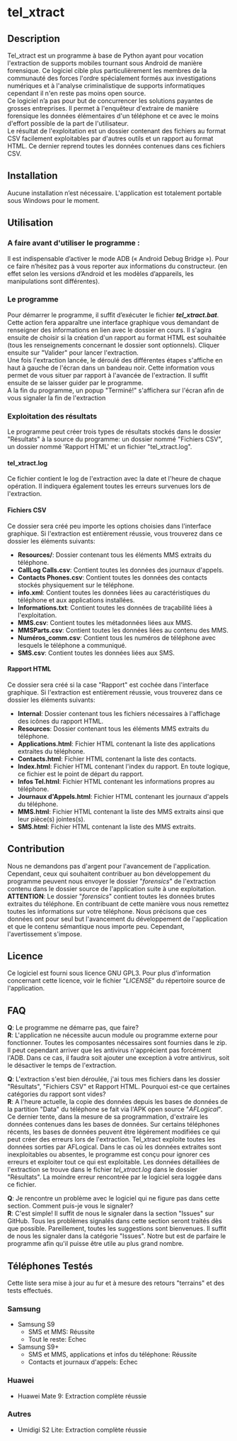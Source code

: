 # tel_xtract

## Description
Tel_xtract est un programme à base de Python ayant pour vocation l'extraction de supports mobiles tournant sous Android 
de manière forensique. Ce logiciel cible plus particulièrement les membres de la communauté des forces l'ordre 
spécialement formés aux investigations numériques et à l'analyse criminalistique de supports informatiques cependant 
il n'en reste pas moins open source.  
Ce logiciel n’a pas pour but de concurrencer les solutions payantes de grosses entreprises. Il permet à l'enquêteur 
d'extraire de manière forensique les données élémentaires d'un téléphone et ce avec le moins d'effort possible de la 
part de l'utilisateur.  
Le résultat de l'exploitation est un dossier contenant des fichiers au format CSV facilement exploitables par d'autres 
outils et un rapport au format HTML. Ce dernier reprend toutes les données contenues dans ces fichiers CSV.

## Installation
Aucune installation n’est nécessaire. L'application est totalement portable sous Windows pour le moment.

## Utilisation
### A faire avant d'utiliser le programme :
Il est indispensable d’activer le mode ADB (« Android Debug Bridge »). Pour ce faire n’hésitez pas à vous reporter aux 
informations du constructeur. (en effet selon les versions d’Android et les modèles d’appareils, les manipulations sont 
différentes).

### Le programme
Pour démarrer le programme, il suffit d’exécuter le fichier **_tel_xtract.bat_**. Cette action fera apparaître 
une interface graphique vous demandant de renseigner des informations en lien avec le dossier en cours. Il s'agira
ensuite de choisir si la création d'un rapport au format HTML est souhaitée (tous les renseignements concernant le
dossier sont optionnels). Cliquer ensuite sur "Valider" pour lancer l'extraction.  
Une fois l'extraction lancée, le déroulé des différentes étapes s'affiche en haut à gauche de l'écran dans un bandeau
noir. Cette information vous permet de vous situer par rapport à l'avancée de l'extraction. Il suffit ensuite de se 
laisser guider par le programme.  
A la fin du programme, un popup "Terminé!" s'affichera sur l'écran afin de vous signaler la fin de l'extraction

### Exploitation des résultats
Le programme peut créer trois types de résultats stockés dans le dossier "Résultats" à la source du programme: 
un dossier nommé "Fichiers CSV", un dossier nommé 'Rapport HTML' et un fichier "tel_xtract.log".

#### tel_xtract.log
Ce fichier contient le log de l'extraction avec la date et l'heure de chaque opération. Il indiquera également toutes 
les erreurs survenues lors de l'extraction.

#### Fichiers CSV
Ce dossier sera créé peu importe les options choisies dans l'interface graphique. Si l'extraction est entièrement 
réussie, vous trouverez dans ce dossier les éléments suivants:
* **Resources/**: Dossier contenant tous les éléments MMS extraits du téléphone.
* **CallLog Calls.csv**:  Contient toutes les données des journaux d'appels.  
* **Contacts Phones.csv**: Contient toutes les données des contacts stockés physiquement sur le téléphone.  
* **info.xml**: Contient toutes les données liées au caractéristiques du téléphone et aux applications installées.  
* **Informations.txt**: Contient toutes les données de traçabilité liées à l'exploitation.  
* **MMS.csv**: Contient toutes les métadonnées liées aux MMS.  
* **MMSParts.csv**: Contient toutes les données liées au contenu des MMS.  
* **Numéros_comm.csv**: Contient tous les numéros de téléphone avec lesquels le téléphone a communiqué.  
* **SMS.csv**: Contient toutes les données liées aux SMS.  

#### Rapport HTML
Ce dossier sera créé si la case "Rapport" est cochée dans l'interface graphique. Si l'extraction est entièrement 
réussie, vous trouverez dans ce dossier les éléments suivants:
* **Internal**: Dossier contenant tous les fichiers nécessaires à l'affichage des icônes du rapport HTML.
* **Resources**: Dossier contenant tous les éléments MMS extraits du téléphone.
* **Applications.html**: Fichier HTML contenant la liste des applications extraites du téléphone.
* **Contacts.html**: Fichier HTML contenant la liste des contacts.
* **Index.html**: Fichier HTML contenant l'index du rapport. En toute logique, ce fichier est le point de départ du 
rapport.
* **Infos Tel.html**: Fichier HTML contenant les informations propres au téléphone.
* **Journaux d'Appels.html**: Fichier HTML contenant les journaux d'appels du téléphone.
* **MMS.html**: Fichier HTML contenant la liste des MMS extraits ainsi que leur pièce(s) jointes(s).
* **SMS.html**: Fichier HTML contenant la liste des MMS extraits.

## Contribution
Nous ne demandons pas d'argent pour l'avancement de l'application. Cependant, ceux qui souhaitent contribuer au bon 
développement du programme peuvent nous envoyer le dossier "_forensics_" de l'extraction contenu dans le dossier 
source de l'application suite à une exploitation.  
**ATTENTION**: Le dossier "_forensics_" contient toutes les données brutes extraites du téléphone. En contribuant de 
cette manière vous nous remettez toutes les informations sur votre téléphone. Nous précisons que ces données ont pour 
seul but l'avancement du développement de l'application et que le contenu sémantique nous importe peu. Cependant, 
l'avertissement s'impose.

## Licence
Ce logiciel est fourni sous licence GNU GPL3. Pour plus d'information concernant cette licence, voir le fichier 
"_LICENSE_" du répertoire source de l'application.

## FAQ
**Q**: Le programme ne démarre pas, que faire?  
**R**: L'application ne nécessite aucun module ou programme externe pour fonctionner. Toutes les composantes nécessaires
sont fournies dans le zip. Il peut cependant arriver que les antivirus n'apprécient pas forcément l'ADB. Dans ce cas,
il faudra soit ajouter une exception à votre antivirus, soit le désactiver le temps de l'extraction.  

**Q**: L'extraction s'est bien déroulée, j'ai tous mes fichiers dans les dossier "Résultats", "Fichiers CSV" et
Rapport HTML. Pourquoi est-ce que certaines catégories du rapport sont vides?  
**R**: A l'heure actuelle, la copie des données depuis les bases de données de la partition "Data" du téléphone se fait
via l'APK open source "_AFLogical_". Ce dernier tente, dans la mesure de sa programmation, d'extraire les données 
contenues dans les bases de données. Sur certains téléphones récents, les bases de données peuvent être légérement 
modifiées ce qui peut créer des erreurs lors de l'extraction. Tel_xtract exploite toutes les données sorties par 
AFLogical. Dans le cas où les données extraites sont inexploitables ou absentes, le programme est conçu pour ignorer 
ces erreurs et exploiter tout ce qui est exploitable. Les données détaillées de l'extraction se trouve dans le fichier 
_tel_xtract.log_ dans le dossier "Résultats". La moindre erreur rencontrée par le logiciel sera loggée dans ce fichier.

**Q**: Je rencontre un problème avec le logiciel qui ne figure pas dans cette section. Comment puis-je vous le signaler?  
**R**: C'est simple! Il suffit de nous le signaler dans la section "Issues" sur GitHub. Tous les problèmes signalés
dans cette section seront traités dès que possible. Pareillement, toutes les suggestions sont bienvenues. Il suffit de
nous les signaler dans la catégorie "Issues". Notre but est de parfaire le programme afin qu'il puisse être utile au
plus grand nombre.

## Téléphones Testés
Cette liste sera mise à jour au fur et à mesure des retours "terrains" et des tests effectués.

### Samsung
* Samsung S9
  * SMS et MMS: Réussite
  * Tout le reste: Echec
* Samsung S9+
  * SMS et MMS, applications et infos du téléphone: Réussite
  * Contacts et journaux d'appels: Echec
  
### Huawei
* Huawei Mate 9: Extraction complète réussie

### Autres
* Umidigi S2 Lite: Extraction complète réussie  
